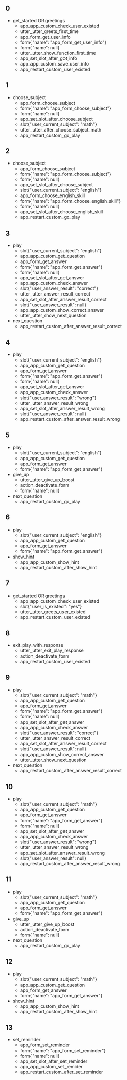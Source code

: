 ## 0
* get_started OR greetings
	- app_app_custom_check_user_existed
	- utter_utter_greets_first_time
	- app_form_get_user_info
	- form{"name": "app_form_get_user_info"}
	- form{"name": null}
	- utter_utter_show_function_first_time
	- app_set_slot_after_got_info
	- app_app_custom_save_user_info
	- app_restart_custom_user_existed

## 1
* choose_subject
	- app_form_choose_subject
	- form{"name": "app_form_choose_subject"}
	- form{"name": null}
	- app_set_slot_after_choose_subject
	- slot{"user_current_subject": "math"}
	- utter_utter_after_choose_subject_math
	- app_restart_custom_go_play

## 2
* choose_subject
	- app_form_choose_subject
	- form{"name": "app_form_choose_subject"}
	- form{"name": null}
	- app_set_slot_after_choose_subject
	- slot{"user_current_subject": "english"}
	- app_form_choose_english_skill
	- form{"name": "app_form_choose_english_skill"}
	- form{"name": null}
	- app_set_slot_after_choose_english_skill
	- app_restart_custom_go_play

## 3
* play
	- slot{"user_current_subject": "english"}
	- app_app_custom_get_question
	- app_form_get_answer
	- form{"name": "app_form_get_answer"}
	- form{"name": null}
	- app_set_slot_after_get_answer
	- app_app_custom_check_answer
	- slot{"user_answer_result": "correct"}
	- utter_utter_answer_result_correct
	- app_set_slot_after_answer_result_correct
	- slot{"user_answer_result": null}
	- app_app_custom_show_correct_answer
	- utter_utter_show_next_question
* next_question
	- app_restart_custom_after_answer_result_correct

## 4
* play
	- slot{"user_current_subject": "english"}
	- app_app_custom_get_question
	- app_form_get_answer
	- form{"name": "app_form_get_answer"}
	- form{"name": null}
	- app_set_slot_after_get_answer
	- app_app_custom_check_answer
	- slot{"user_answer_result": "wrong"}
	- utter_utter_answer_result_wrong
	- app_set_slot_after_answer_result_wrong
	- slot{"user_answer_result": null}
	- app_restart_custom_after_answer_result_wrong

## 5
* play
	- slot{"user_current_subject": "english"}
	- app_app_custom_get_question
	- app_form_get_answer
	- form{"name": "app_form_get_answer"}
* give_up
	- utter_utter_give_up_boost
	- action_deactivate_form
	- form{"name": null}
* next_question
	- app_restart_custom_go_play

## 6
* play
	- slot{"user_current_subject": "english"}
	- app_app_custom_get_question
	- app_form_get_answer
	- form{"name": "app_form_get_answer"}
* show_hint
	- app_app_custom_show_hint
	- app_restart_custom_after_show_hint

## 7
* get_started OR greetings
	- app_app_custom_check_user_existed
	- slot{"user_is_existed": "yes"}
	- utter_utter_greets_user_existed
	- app_restart_custom_user_existed

## 8
* exit_play_with_response
	- utter_utter_exit_play_response
	- action_deactivate_form
	- app_restart_custom_user_existed

## 9
* play
	- slot{"user_current_subject": "math"}
	- app_app_custom_get_question
	- app_form_get_answer
	- form{"name": "app_form_get_answer"}
	- form{"name": null}
	- app_set_slot_after_get_answer
	- app_app_custom_check_answer
	- slot{"user_answer_result": "correct"}
	- utter_utter_answer_result_correct
	- app_set_slot_after_answer_result_correct
	- slot{"user_answer_result": null}
	- app_app_custom_show_correct_answer
	- utter_utter_show_next_question
* next_question
	- app_restart_custom_after_answer_result_correct

## 10
* play
	- slot{"user_current_subject": "math"}
	- app_app_custom_get_question
	- app_form_get_answer
	- form{"name": "app_form_get_answer"}
	- form{"name": null}
	- app_set_slot_after_get_answer
	- app_app_custom_check_answer
	- slot{"user_answer_result": "wrong"}
	- utter_utter_answer_result_wrong
	- app_set_slot_after_answer_result_wrong
	- slot{"user_answer_result": null}
	- app_restart_custom_after_answer_result_wrong

## 11
* play
	- slot{"user_current_subject": "math"}
	- app_app_custom_get_question
	- app_form_get_answer
	- form{"name": "app_form_get_answer"}
* give_up
	- utter_utter_give_up_boost
	- action_deactivate_form
	- form{"name": null}
* next_question
	- app_restart_custom_go_play

## 12
* play
	- slot{"user_current_subject": "math"}
	- app_app_custom_get_question
	- app_form_get_answer
	- form{"name": "app_form_get_answer"}
* show_hint
	- app_app_custom_show_hint
	- app_restart_custom_after_show_hint

## 13
* set_reminder
	- app_form_set_reminder
	- form{"name": "app_form_set_reminder"}
	- form{"name": null}
	- app_set_slot_after_set_reminder
	- app_app_custom_set_remider
	- app_restart_custom_after_set_reminder

